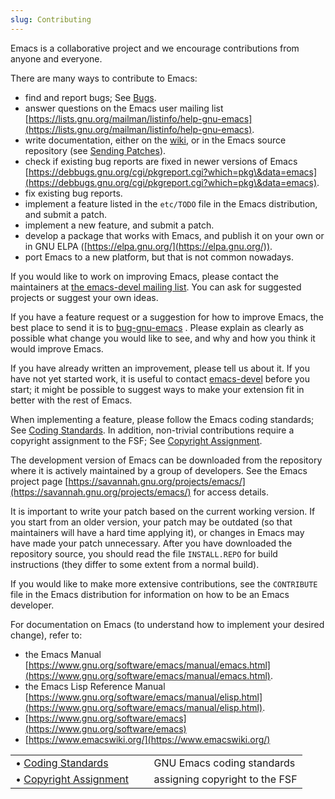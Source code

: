 ```yaml
---
slug: Contributing
---
```


Emacs is a collaborative project and we encourage contributions from anyone and everyone.

There are many ways to contribute to Emacs:

*   find and report bugs; See [Bugs](/docs/emacs/Bugs).
*   answer questions on the Emacs user mailing list [https://lists.gnu.org/mailman/listinfo/help-gnu-emacs](https://lists.gnu.org/mailman/listinfo/help-gnu-emacs).
*   write documentation, either on the [wiki](https://www.emacswiki.org/), or in the Emacs source repository (see [Sending Patches](/docs/emacs/Sending-Patches)).
*   check if existing bug reports are fixed in newer versions of Emacs [https://debbugs.gnu.org/cgi/pkgreport.cgi?which=pkg\&data=emacs](https://debbugs.gnu.org/cgi/pkgreport.cgi?which=pkg\&data=emacs).
*   fix existing bug reports.
*   implement a feature listed in the `etc/TODO` file in the Emacs distribution, and submit a patch.
*   implement a new feature, and submit a patch.
*   develop a package that works with Emacs, and publish it on your own or in GNU ELPA ([https://elpa.gnu.org/](https://elpa.gnu.org/)).
*   port Emacs to a new platform, but that is not common nowadays.

If you would like to work on improving Emacs, please contact the maintainers at [the emacs-devel mailing list](https://lists.gnu.org/mailman/listinfo/emacs-devel). You can ask for suggested projects or suggest your own ideas.

If you have a feature request or a suggestion for how to improve Emacs, the best place to send it is to [bug-gnu-emacs](https://lists.gnu.org/mailman/listinfo/bug-gnu-emacs) . Please explain as clearly as possible what change you would like to see, and why and how you think it would improve Emacs.

If you have already written an improvement, please tell us about it. If you have not yet started work, it is useful to contact [emacs-devel](https://lists.gnu.org/mailman/listinfo/emacs-devel) before you start; it might be possible to suggest ways to make your extension fit in better with the rest of Emacs.

When implementing a feature, please follow the Emacs coding standards; See [Coding Standards](/docs/emacs/Coding-Standards). In addition, non-trivial contributions require a copyright assignment to the FSF; See [Copyright Assignment](/docs/emacs/Copyright-Assignment).

The development version of Emacs can be downloaded from the repository where it is actively maintained by a group of developers. See the Emacs project page [https://savannah.gnu.org/projects/emacs/](https://savannah.gnu.org/projects/emacs/) for access details.

It is important to write your patch based on the current working version. If you start from an older version, your patch may be outdated (so that maintainers will have a hard time applying it), or changes in Emacs may have made your patch unnecessary. After you have downloaded the repository source, you should read the file `INSTALL.REPO` for build instructions (they differ to some extent from a normal build).

If you would like to make more extensive contributions, see the `CONTRIBUTE` file in the Emacs distribution for information on how to be an Emacs developer.

For documentation on Emacs (to understand how to implement your desired change), refer to:

*   the Emacs Manual [https://www.gnu.org/software/emacs/manual/emacs.html](https://www.gnu.org/software/emacs/manual/emacs.html).
*   the Emacs Lisp Reference Manual [https://www.gnu.org/software/emacs/manual/elisp.html](https://www.gnu.org/software/emacs/manual/elisp.html).
*   [https://www.gnu.org/software/emacs](https://www.gnu.org/software/emacs)
*   [https://www.emacswiki.org/](https://www.emacswiki.org/)

|                                                            |    |                                |
| :--------------------------------------------------------- | -- | :----------------------------- |
| • [Coding Standards](/docs/emacs/Coding-Standards)         |    | GNU Emacs coding standards     |
| • [Copyright Assignment](/docs/emacs/Copyright-Assignment) |    | assigning copyright to the FSF |
